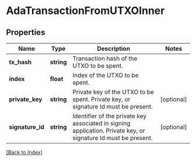 # AdaTransactionFromUTXOInner

## Properties

Name | Type | Description | Notes
------------ | ------------- | ------------- | -------------
**tx_hash** | **string** | Transaction hash of the UTXO to be spent. |
**index** | **float** | Index of the UTXO to be spent. |
**private_key** | **string** | Private key of the UTXO to be spent. Private key, or signature Id must be present. | [optional]
**signature_id** | **string** | Identifier of the private key associated in signing application. Private key, or signature Id must be present. | [optional]

[[Back to Index]](../index.md)
